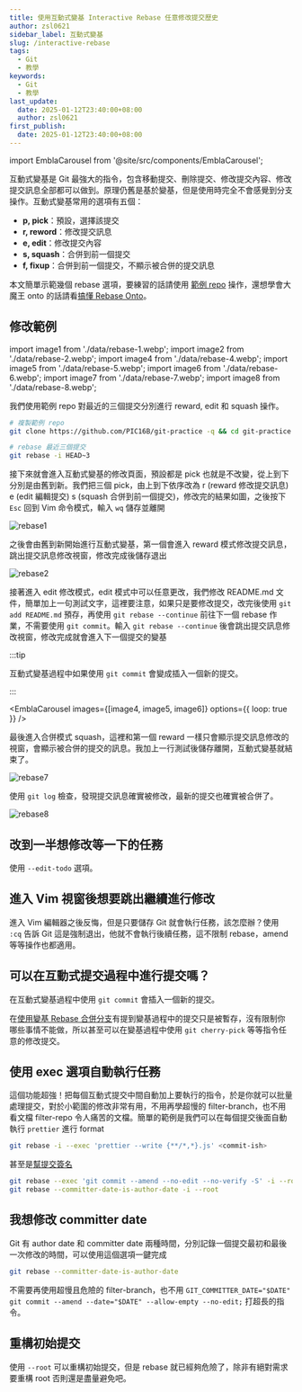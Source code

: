 ```yaml
---
title: 使用互動式變基 Interactive Rebase 任意修改提交歷史
author: zsl0621
sidebar_label: 互動式變基
slug: /interactive-rebase
tags:
  - Git
  - 教學
keywords:
  - Git
  - 教學
last_update:
  date: 2025-01-12T23:40:00+08:00
  author: zsl0621
first_publish:
  date: 2025-01-12T23:40:00+08:00
---
```


import EmblaCarousel from '@site/src/components/EmblaCarousel';

互動式變基是 Git 最強大的指令，包含移動提交、刪除提交、修改提交內容、修改提交訊息全部都可以做到。原理仍舊是基於變基，但是使用時完全不會感覺到分支操作。互動式變基常用的選項有五個：

- **p, pick**：預設，選擇該提交  
- **r, reword**：修改提交訊息  
- **e, edit**：修改提交內容  
- **s, squash**：合併到前一個提交  
- **f, fixup**：合併到前一個提交，不顯示被合併的提交訊息

本文簡單示範幾個 rebase 選項，要練習的話請使用 [範例 repo](https://github.com/PIC16B/git-practice) 操作，還想學會大魔王 onto 的話請看[搞懂 Rebase Onto](/git/rebase-onto)。

## 修改範例

import image1 from './data/rebase-1.webp';
import image2 from './data/rebase-2.webp';
import image4 from './data/rebase-4.webp';
import image5 from './data/rebase-5.webp';
import image6 from './data/rebase-6.webp';
import image7 from './data/rebase-7.webp';
import image8 from './data/rebase-8.webp';

我們使用範例 repo 對最近的三個提交分別進行 reward, edit 和 squash 操作。

```sh
# 複製範例 repo
git clone https://github.com/PIC16B/git-practice -q && cd git-practice

# rebase 最近三個提交
git rebase -i HEAD~3
```

接下來就會進入互動式變基的修改頁面，預設都是 pick 也就是不改變，從上到下分別是由舊到新。我們把三個 pick，由上到下依序改為 r (reward 修改提交訊息) e (edit 編輯提交) s (squash 合併到前一個提交)，修改完的結果如圖，之後按下 `Esc` 回到 Vim 命令模式，輸入 `wq` 儲存並離開

![rebase1](./data/rebase-1.webp)

之後會由舊到新開始進行互動式變基，第一個會進入 reward 模式修改提交訊息，跳出提交訊息修改視窗，修改完成後儲存退出

![rebase2](./data/rebase-2.webp)

接著進入 edit 修改模式，edit 模式中可以任意更改，我們修改 README.md 文件，簡單加上一句測試文字，這裡要注意，如果只是要修改提交，改完後使用 `git add README.md` 預存，再使用 `git rebase --continue` 前往下一個 rebase 作業，不需要使用 `git commit`。輸入 `git rebase --continue` 後會跳出提交訊息修改視窗，修改完成就會進入下一個提交的變基

:::tip

互動式變基過程中如果使用 `git commit` 會變成插入一個新的提交。

:::

<EmblaCarousel
  images={[image4, image5, image6]}
  options={{ loop: true }}
/>

最後進入合併模式 squash，這裡和第一個 reward 一樣只會顯示提交訊息修改的視窗，會顯示被合併的提交的訊息。我加上一行測試後儲存離開，互動式變基就結束了。

![rebase7](./data/rebase-7.webp)

使用 `git log` 檢查，發現提交訊息確實被修改，最新的提交也確實被合併了。

![rebase8](./data/rebase-8.webp)

## 改到一半想修改等一下的任務

使用 `--edit-todo` 選項。

## 進入 Vim 視窗後想要跳出繼續進行修改

進入 Vim 編輯器之後反悔，但是只要儲存 Git 就會執行任務，該怎麼辦？使用 `:cq` 告訴 Git 這是強制退出，他就不會執行後續任務，這不限制 rebase，amend 等等操作也都適用。

## 可以在互動式提交過程中進行提交嗎？

在互動式變基過程中使用 `git commit` 會插入一個新的提交。

在[使用變基 Rebase 合併分支](./rebase)有提到變基過程中的提交只是被暫存，沒有限制你哪些事情不能做，所以甚至可以在變基過程中使用 `git cherry-pick` 等等指令任意的修改提交。

## 使用 exec 選項自動執行任務

這個功能超強！把每個互動式提交中間自動加上要執行的指令，於是你就可以批量處理提交，對於小範圍的修改非常有用，不用再學超慢的 filter-branch，也不用看文檔 filter-repo 令人痛苦的文檔。簡單的範例是我們可以在每個提交後面自動執行 `prettier` 進行 format

```sh
git rebase -i --exec 'prettier --write {**/*,*}.js' <commit-ish>
```

甚至是[幫提交簽名](https://peterbabic.dev/blog/git-sign-previous-commits-keeping-dates/)

```sh
git rebase --exec 'git commit --amend --no-edit --no-verify -S' -i --root
git rebase --committer-date-is-author-date -i --root
```

## 我想修改 committer date

Git 有 author date 和 committer date 兩種時間，分別記錄一個提交最初和最後一次修改的時間，可以使用這個選項一鍵完成

```sh
git rebase --committer-date-is-author-date
```

不需要再使用超慢且危險的 filter-branch，也不用 `GIT_COMMITTER_DATE="$DATE" git commit --amend --date="$DATE" --allow-empty --no-edit;` 打超長的指令。

## 重構初始提交

使用 `--root` 可以重構初始提交，但是 rebase 就已經夠危險了，除非有絕對需求要重構 root 否則還是盡量避免吧。
